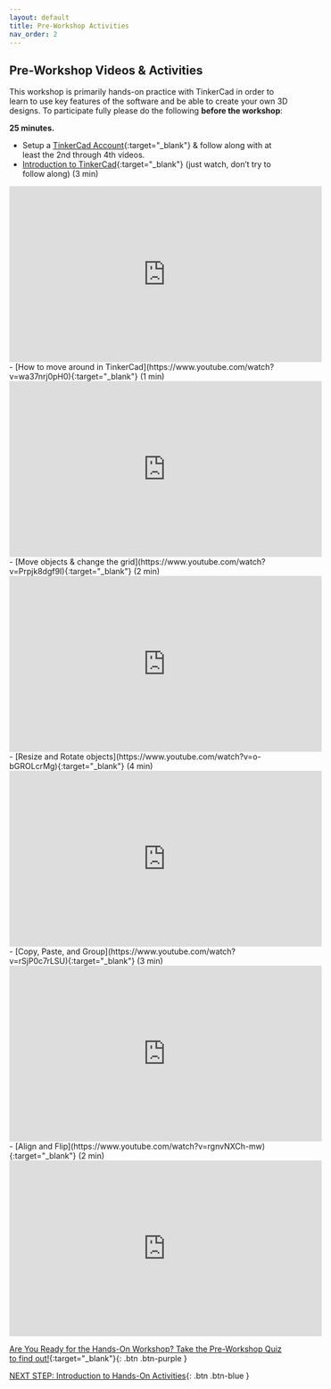 ```yaml
---
layout: default
title: Pre-Workshop Activities
nav_order: 2
---
```

## Pre-Workshop Videos & Activities
This workshop is primarily hands-on practice with TinkerCad in order to learn to use key features of the software and be able to create your own 3D designs. To participate fully please do the following **before the workshop**:

**25 minutes.**<br>
- Setup a [TinkerCad Account](http://tinkercad.com){:target="_blank"} & follow along with at least the 2nd through 4th videos.
- [Introduction to TinkerCad](https://www.youtube.com/watch?v=LrU2zm_g7lE){:target="_blank"} (just watch, don’t try to follow along) (3 min)
<iframe width="560" height="315" src="https://www.youtube.com/embed/LrU2zm_g7lE" title="YouTube video player" frameborder="0" allow="accelerometer; autoplay; clipboard-write; encrypted-media; gyroscope; picture-in-picture" allowfullscreen></iframe>
- [How to move around in TinkerCad](https://www.youtube.com/watch?v=wa37nrj0pH0){:target="_blank"} (1 min)  
<iframe width="560" height="315" src="https://www.youtube.com/embed/wa37nrj0pH0" title="YouTube video player" frameborder="0" allow="accelerometer; autoplay; clipboard-write; encrypted-media; gyroscope; picture-in-picture" allowfullscreen></iframe>
- [Move objects & change the grid](https://www.youtube.com/watch?v=Prpjk8dgf9I){:target="_blank"} (2 min)
<iframe width="560" height="315" src="https://www.youtube.com/embed/Prpjk8dgf9I" title="YouTube video player" frameborder="0" allow="accelerometer; autoplay; clipboard-write; encrypted-media; gyroscope; picture-in-picture" allowfullscreen></iframe>
- [Resize and Rotate objects](https://www.youtube.com/watch?v=o-bGROLcrMg){:target="_blank"} (4 min)
<iframe width="560" height="315" src="https://www.youtube.com/embed/o-bGROLcrMg" title="YouTube video player" frameborder="0" allow="accelerometer; autoplay; clipboard-write; encrypted-media; gyroscope; picture-in-picture" allowfullscreen></iframe>
- [Copy, Paste, and Group](https://www.youtube.com/watch?v=rSjP0c7rLSU){:target="_blank"} (3 min) 
<iframe width="560" height="315" src="https://www.youtube.com/embed/rSjP0c7rLSU" title="YouTube video player" frameborder="0" allow="accelerometer; autoplay; clipboard-write; encrypted-media; gyroscope; picture-in-picture" allowfullscreen></iframe>
- [Align and Flip](https://www.youtube.com/watch?v=rgnvNXCh-mw){:target="_blank"} (2 min)
<iframe width="560" height="315" src="https://www.youtube.com/embed/rgnvNXCh-mw" title="YouTube video player" frameborder="0" allow="accelerometer; autoplay; clipboard-write; encrypted-media; gyroscope; picture-in-picture" allowfullscreen></iframe>

[Are You Ready for the Hands-On Workshop? Take the Pre-Workshop Quiz to find out!](http://bit.ly/2Ml9tTP){:target="_blank"}{: .btn .btn-purple }

[NEXT STEP: Introduction to Hands-On Activities](activities-intro.html){: .btn .btn-blue }

